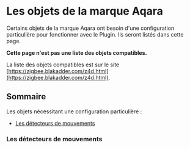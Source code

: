 # Les objets de la marque Aqara

Certains objets de la marque Aqara ont besoin d'une configuration particulière pour fonctionner avec le Plugin. Ils seront listés dans cette page.

**Cette page n'est pas une liste des objets compatibles.**

La liste des objets compatibles est sur le site [https://zigbee.blakadder.com/z4d.html](https://zigbee.blakadder.com/z4d.html).


## Sommaire

Les objets nécessitant une configuration particulière :

* [Les détecteurs de mouvements](#les-d%C3%A9texterus-de-mouvements)


### Les détecteurs de mouvements
